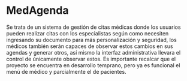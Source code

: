 # MedAgenda
Se trata de un sistema de gestión de citas médicas donde los usuarios pueden realizar citas con los especialistas según como necesiten ingresando su documento para más personalización y seguridad, los médicos también serán capaces de observar estos cambios en sus agendas y generar otros, así mismo la interfaz administrativa llevara el control de únicamente observar estos.
Es importante recalcar que el proyecto se encuentra en desarrollo temprano, pero ya es funcional el menú de médico y parcialmente el de pacientes.
